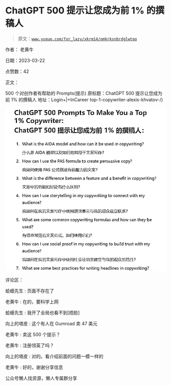 # ChatGPT 500 提示让您成为前 1% 的撰稿人

> 原文：[`www.yuque.com/for_lazy/xkrm14/qmkrksnbrdglwtqo`](https://www.yuque.com/for_lazy/xkrm14/qmkrksnbrdglwtqo)

作者： 老黄牛

日期：2023-03-22

点赞数：42

正文：

500 个对创作者有帮助的 Prompts(提示) 原标题：ChatGPT 500 提示让您成为前 1% 的撰稿人 地址：Login+|+InCareer top-1-copywriter-alexis-khvatov-/)

![](img/c27494b8bd34b0d0de67819b4f5bed7a.png)

评论区：

蛤蟆先生 : 页面不存在了

老黄牛 : 在的，要科学上网

蛤蟆先生 : 我开了全局也看不到[捂脸]

向上的塔皮 : 这个有人在 Gumroad 卖 47 美元

老黄牛 : 卖这 500 个提示？

老黄牛 : 注册领英了吗？

向上的塔皮 : 对的。看介绍前面的问题一模一样的

老黄牛 : 好的，谢谢分享信息

公众号懒人找资源，懒人专属群分享


